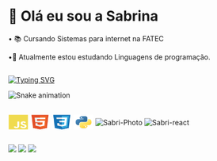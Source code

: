 # 🌟 Olá eu sou a  Sabrina 


 • 📚 Cursando Sistemas para internet na FATEC

 
 •🌱 Atualmente estou estudando Linguagens de programação.
 

 ##
 
<a href="https://git.io/typing-svg"><img src="https://readme-typing-svg.demolab.com?font=Fira+Code&weight=600&size=25&duration=1099&pause=1099&color=70279C&width=500&height=80&lines=Seja+bem+vindo+ao+meu+GitHub+(%3A" alt="Typing SVG" /></a>


![Snake animation](https://github.com/rafaballerini2/rafaballerini2/blob/output/github-contribution-grid-snake.svg)

 <div style="display: inline_block"><br>
  <img align="center" alt="Sabri-Js" height="30" width="40" src="https://raw.githubusercontent.com/devicons/devicon/master/icons/javascript/javascript-plain.svg">
  <img align="center" alt="Sabri-HTML" height="30" width="40" src="https://raw.githubusercontent.com/devicons/devicon/master/icons/html5/html5-original.svg">
  <img align="center" alt="Sabri-CSS" height="30" width="40" src="https://raw.githubusercontent.com/devicons/devicon/master/icons/css3/css3-original.svg">
  <img align="center" alt="Sabri-Python" height="30" width="40" src="https://raw.githubusercontent.com/devicons/devicon/master/icons/python/python-original.svg">
  <img align="center" alt="Sabri-Photo"  height="30" width="40" src="https://cdn.jsdelivr.net/gh/devicons/devicon/icons/photoshop/photoshop-line.svg">
  <img align="center" alt="Sabri-react"  height="30" width="40" src="https://avatars2.githubusercontent.com/u/16929016?s=500&v=4" align="center" alt="React Brasil Logo" />
  <src="https://discord.com/channels/@me/880972602355613716/1065701852601131028"
</div>

##

<div> 
   <a href="https://www.instagram.com/sabrina__rodri18/" target="_blank"><img src="https://img.shields.io/badge/-Instagram-%23E4405F?style=for-the-badge&logo=instagram&logoColor=white" target="_blank"></a>
  <a href = "https://mail.google.com/mail/u/2/#inbox"><img src="https://img.shields.io/badge/-Gmail-%23333?style=for-the-badge&logo=gmail&logoColor=white" target="_blank"></a>
  <a href="https://www.linkedin.com/in/sabrina-rodrigues-6a9359205/" target="_blank"><img src="https://img.shields.io/badge/-LinkedIn-%230077B5?style=for-the-badge&logo=linkedin&logoColor=white" target="_blank"></a> 
  
</div>





